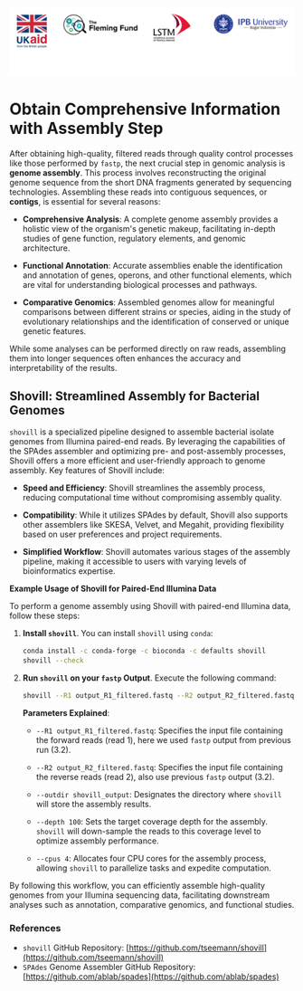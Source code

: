 ![collaboration-logo](../IM/Github_image_banner.png)

# **Obtain Comprehensive Information with Assembly Step**

After obtaining high-quality, filtered reads through quality control processes like those performed by `fastp`, the next crucial step in genomic analysis is **genome assembly**. This process involves reconstructing the original genome sequence from the short DNA fragments generated by sequencing technologies. Assembling these reads into contiguous sequences, or **contigs**, is essential for several reasons:

- **Comprehensive Analysis**: A complete genome assembly provides a holistic view of the organism's genetic makeup, facilitating in-depth studies of gene function, regulatory elements, and genomic architecture.

- **Functional Annotation**: Accurate assemblies enable the identification and annotation of genes, operons, and other functional elements, which are vital for understanding biological processes and pathways.

- **Comparative Genomics**: Assembled genomes allow for meaningful comparisons between different strains or species, aiding in the study of evolutionary relationships and the identification of conserved or unique genetic features.

While some analyses can be performed directly on raw reads, assembling them into longer sequences often enhances the accuracy and interpretability of the results.

## Shovill: Streamlined Assembly for Bacterial Genomes

`shovill` is a specialized pipeline designed to assemble bacterial isolate genomes from Illumina paired-end reads. By leveraging the capabilities of the SPAdes assembler and optimizing pre- and post-assembly processes, Shovill offers a more efficient and user-friendly approach to genome assembly. Key features of Shovill include:

- **Speed and Efficiency**: Shovill streamlines the assembly process, reducing computational time without compromising assembly quality.

- **Compatibility**: While it utilizes SPAdes by default, Shovill also supports other assemblers like SKESA, Velvet, and Megahit, providing flexibility based on user preferences and project requirements.

- **Simplified Workflow**: Shovill automates various stages of the assembly pipeline, making it accessible to users with varying levels of bioinformatics expertise.

**Example Usage of Shovill for Paired-End Illumina Data**

To perform a genome assembly using Shovill with paired-end Illumina data, follow these steps:

1. **Install `shovill`**. You can install `shovill` using `conda`:

   ```bash
   conda install -c conda-forge -c bioconda -c defaults shovill
   shovill --check
   ```
2. **Run `shovill` on your `fastp` Output**. Execute the following command:

   ```bash
   shovill --R1 output_R1_filtered.fastq --R2 output_R2_filtered.fastq --outdir shovill_output --depth 100 --cpus 4
   ```
   **Parameters Explained**:

   - `--R1 output_R1_filtered.fastq`: Specifies the input file containing the forward reads (read 1), here we used `fastp` output from previous run (3.2).

   - `--R2 output_R2_filtered.fastq`: Specifies the input file containing the reverse reads (read 2), also use previous `fastp` output (3.2).

   - `--outdir shovill_output`: Designates the directory where `shovill` will store the assembly results.

   - `--depth 100`: Sets the target coverage depth for the assembly. `shovill` will down-sample the reads to this coverage level to optimize assembly performance.

   - `--cpus 4`: Allocates four CPU cores for the assembly process, allowing `shovill` to parallelize tasks and expedite computation.

By following this workflow, you can efficiently assemble high-quality genomes from your Illumina sequencing data, facilitating downstream analyses such as annotation, comparative genomics, and functional studies.

### References

- `shovill` GitHub Repository: [https://github.com/tseemann/shovill](https://github.com/tseemann/shovill)
- `SPAdes` Genome Assembler GitHub Repository: [https://github.com/ablab/spades](https://github.com/ablab/spades)
